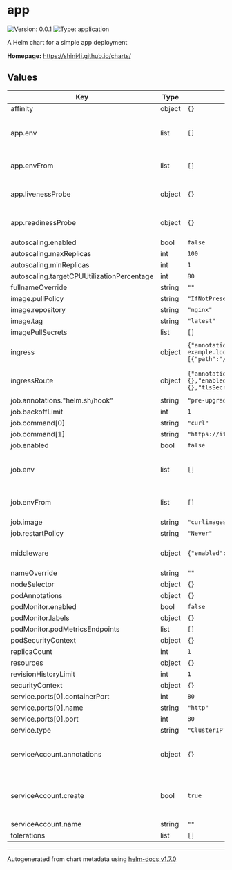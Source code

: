 # app

![Version: 0.0.1](https://img.shields.io/badge/Version-0.0.1-informational?style=flat-square) ![Type: application](https://img.shields.io/badge/Type-application-informational?style=flat-square)

A Helm chart for a simple app deployment

**Homepage:** <https://shini4i.github.io/charts/>

## Values

| Key | Type | Default | Description |
|-----|------|---------|-------------|
| affinity | object | `{}` |  |
| app.env | list | `[]` | Environment variables to pass to main app container |
| app.envFrom | list | `[]` | envFrom to pass to main app container |
| app.livenessProbe | object | `{}` | Deployments livenessProbe configuration |
| app.readinessProbe | object | `{}` | Deployments readinessProbe configuration |
| autoscaling.enabled | bool | `false` |  |
| autoscaling.maxReplicas | int | `100` |  |
| autoscaling.minReplicas | int | `1` |  |
| autoscaling.targetCPUUtilizationPercentage | int | `80` |  |
| fullnameOverride | string | `""` |  |
| image.pullPolicy | string | `"IfNotPresent"` |  |
| image.repository | string | `"nginx"` |  |
| image.tag | string | `"latest"` |  |
| imagePullSecrets | list | `[]` |  |
| ingress | object | `{"annotations":{},"className":"","enabled":false,"hosts":[{"host":"chart-example.local","paths":[{"path":"/","pathType":"ImplementationSpecific"}]}],"tls":[]}` | Classical ingress definition |
| ingressRoute | object | `{"annotations":{},"enabled":false,"entryPoint":"websecure","host":"example.com","labels":{},"tlsSecret":"example-com-tls"}` | Traefik v2 ingressRoute definition |
| job.annotations."helm.sh/hook" | string | `"pre-upgrade"` |  |
| job.backoffLimit | int | `1` |  |
| job.command[0] | string | `"curl"` |  |
| job.command[1] | string | `"https://ifconfig.me"` |  |
| job.enabled | bool | `false` |  |
| job.env | list | `[]` | Environment variables to pass to job container |
| job.envFrom | list | `[]` | envFrom to pass to job container |
| job.image | string | `"curlimages/curl:7.82.0"` |  |
| job.restartPolicy | string | `"Never"` |  |
| middleware | object | `{"enabled":false,"existingMiddlewares":{},"labels":{},"sourceRange":{}}` | Whitelist Middleware definition |
| nameOverride | string | `""` |  |
| nodeSelector | object | `{}` |  |
| podAnnotations | object | `{}` |  |
| podMonitor.enabled | bool | `false` |  |
| podMonitor.labels | object | `{}` |  |
| podMonitor.podMetricsEndpoints | list | `[]` |  |
| podSecurityContext | object | `{}` |  |
| replicaCount | int | `1` |  |
| resources | object | `{}` |  |
| revisionHistoryLimit | int | `1` |  |
| securityContext | object | `{}` |  |
| service.ports[0].containerPort | int | `80` |  |
| service.ports[0].name | string | `"http"` |  |
| service.ports[0].port | int | `80` |  |
| service.type | string | `"ClusterIP"` |  |
| serviceAccount.annotations | object | `{}` | Annotations to add to the service account |
| serviceAccount.create | bool | `true` | Specifies whether a service account should be created |
| serviceAccount.name | string | `""` |  |
| tolerations | list | `[]` |  |

----------------------------------------------
Autogenerated from chart metadata using [helm-docs v1.7.0](https://github.com/norwoodj/helm-docs/releases/v1.7.0)
